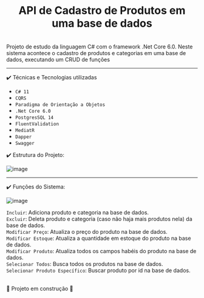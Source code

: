 <h1 align="center"> API de Cadastro de Produtos em uma base de dados</h1>
<br>
Projeto de estudo da linguagem C# com o framework .Net Core 6.0. Neste sistema acontece o cadastro de produtos e categorias em uma base de dados,
executando um CRUD de funções<br>
<hr>
✔️ Técnicas e Tecnologias utilizadas

- ``C# 11``
- ``CQRS``
- ``Paradigma de Orientação a Objetos``
- ``.Net Core 6.0``
- ``PostgresSQL 14``
- ``FluentValidation``
- ``MediatR``
- ``Dapper``
- ``Swagger``

✔️ Estrutura do Projeto:

![image](https://user-images.githubusercontent.com/99502227/184515754-d8d52390-ddcf-47fe-ac32-d360e76fe5c7.png)

<hr>
✔️ Funções do Sistema:

![image](https://user-images.githubusercontent.com/99502227/184515809-11746ed9-099e-48f2-b262-27aeb464dd76.png)

`Incluir`: Adiciona produto e categoria na base de dados.<br>
`Excluir`: Deleta produto e categoria (caso não haja mais produtos nela) da base de dados.<br>
`Modificar Preço`: Atualiza o preço do produto na base de dados.<br>
`Modificar Estoque`: Atualiza a quantidade em estoque do produto na base de dados.<br>
`Modificar Produto`: Atualiza todos os campos habéis do produto na base de dados.<br>
`Selecionar Todos`: Busca todos os produtos na base de dados.<br>
`Selecionar Produto Específico`: Buscar produto por id na base de dados.<br>

<br>:construction: Projeto em construção :construction:
